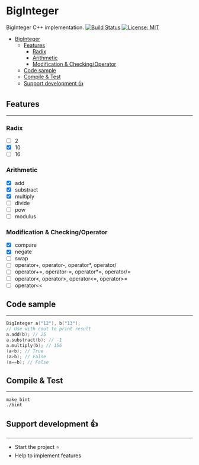# BigInteger
BigInteger C++ implementation. [![Build Status](https://travis-ci.org/thibDev/BigInteger.svg?branch=master)](https://travis-ci.org/thibDev/BigInteger) [![License: MIT](https://img.shields.io/badge/License-MIT-blue.svg)](https://opensource.org/licenses/MIT)

- [BigInteger](#biginteger)
    - [Features](#features)
        - [Radix](#radix)
        - [Arithmetic](#arithmetic)
        - [Modification & Checking/Operator](#modification--checkingoperator)
    - [Code sample](#code-sample)
    - [Compile & Test](#compile--test)
    - [Support development :+1:](#support-development-1)

## Features
---
### Radix

- [ ] 2
- [x] 10
- [ ] 16

### Arithmetic

- [x] add
- [x] substract
- [x] multiply
- [ ] divide
- [ ] pow
- [ ] modulus

### Modification & Checking/Operator

- [x] compare
- [x] negate
- [ ] swap
- [ ] operator+, operator-, operator*, operator/
- [ ] operator+=, operator-=, operator*=, operator/=
- [ ] operator<, operator>, operator<=, operator>=
- [ ] operator<<

## Code sample
---

```cpp
BigInteger a("12"), b("13");
// Use with cout to print result
a.add(b); // 25
a.substract(b); // -1
a.multiply(b); // 156
(a<b); // True
(a>b); // False
(a==b); // False
```

## Compile & Test
---

```shell
make bint
./bint
```

## Support development :+1:
---

- Start the project :star:
- Help to implement features